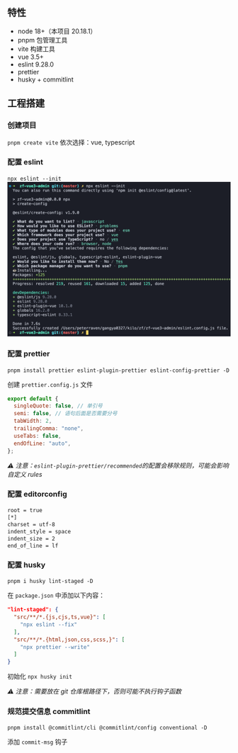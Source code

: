 ## 特性
- node 18+（本项目 20.18.1）
- pnpm 包管理工具
- vite 构建工具
- vue 3.5+
- eslint 9.28.0
- prettier
- husky + commitlint

## 工程搭建

### 创建项目

`pnpm create vite`
依次选择：vue, typescript

### 配置 eslint

`npx eslint --init`
![alt text](./readme/eslint.png)

### 配置 prettier

`pnpm install prettier eslint-plugin-prettier eslint-config-prettier -D`

创建 `prettier.config.js` 文件

```js
export default {
  singleQuote: false, // 单引号
  semi: false, // 语句后面是否需要分号
  tabWidth: 2,
  trailingComma: "none",
  useTabs: false,
  endOfLine: "auto",
};
```

*⚠️ 注意：`eslint-plugin-prettier/recommended`的配置会移除规则，可能会影响自定义 rules*

### 配置 editorconfig

```
root = true
[*]
charset = utf-8
indent_style = space
indent_size = 2
end_of_line = lf
```

### 配置 husky
`pnpm i husky lint-staged -D`

在 `package.json` 中添加以下内容：
```json
"lint-staged": {
  "src/**/*.{js,cjs,ts,vue}": [
    "npx eslint --fix"
  ],
  "src/**/*.{html,json,css,scss,}": [
    "npx prettier --write"
  ]
}
```
初始化 `npx husky init`

*⚠️ 注意：需要放在 git 仓库根路径下，否则可能不执行钩子函数*

### 规范提交信息 commitlint

`pnpm install @commitlint/cli @commitlint/config conventional -D`

添加 `commit-msg` 钩子